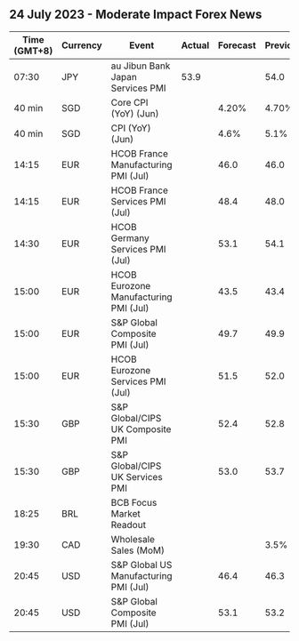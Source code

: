## 24 July 2023 - Moderate Impact Forex News

| Time (GMT+8) | Currency | Event | Actual | Forecast | Previous |
|------|----------|-------|--------|----------|----------|
| 07:30 | JPY | au Jibun Bank Japan Services PMI | 53.9 |  | 54.0 |
| 40 min | SGD | Core CPI (YoY) (Jun) |  | 4.20% | 4.70% |
| 40 min | SGD | CPI (YoY) (Jun) |  | 4.6% | 5.1% |
| 14:15 | EUR | HCOB France Manufacturing PMI (Jul) |  | 46.0 | 46.0 |
| 14:15 | EUR | HCOB France Services PMI (Jul) |  | 48.4 | 48.0 |
| 14:30 | EUR | HCOB Germany Services PMI (Jul) |  | 53.1 | 54.1 |
| 15:00 | EUR | HCOB Eurozone Manufacturing PMI (Jul) |  | 43.5 | 43.4 |
| 15:00 | EUR | S&P Global Composite PMI (Jul) |  | 49.7 | 49.9 |
| 15:00 | EUR | HCOB Eurozone Services PMI (Jul) |  | 51.5 | 52.0 |
| 15:30 | GBP | S&P Global/CIPS UK Composite PMI |  | 52.4 | 52.8 |
| 15:30 | GBP | S&P Global/CIPS UK Services PMI |  | 53.0 | 53.7 |
| 18:25 | BRL | BCB Focus Market Readout |  |  |  |
| 19:30 | CAD | Wholesale Sales (MoM) |  |  | 3.5% |
| 20:45 | USD | S&P Global US Manufacturing PMI (Jul) |  | 46.4 | 46.3 |
| 20:45 | USD | S&P Global Composite PMI (Jul) |  | 53.1 | 53.2 |
